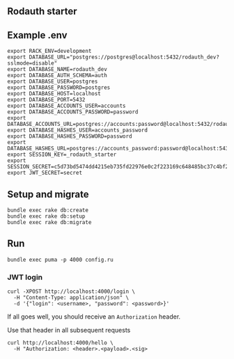 ## Rodauth starter

## Example .env

```
export RACK_ENV=development
export DATABASE_URL="postgres://postgres@localhost:5432/rodauth_dev?sslmode=disable"
export DATABASE_NAME=rodauth_dev
export DATABASE_AUTH_SCHEMA=auth
export DATABASE_USER=postgres
export DATABASE_PASSWORD=postgres
export DATABASE_HOST=localhost
export DATABASE_PORT=5432
export DATABASE_ACCOUNTS_USER=accounts
export DATABASE_ACCOUNTS_PASSWORD=password
export DATABASE_ACCOUNTS_URL=postgres://accounts:password@localhost:5432/rodauth_dev
export DATABASE_HASHES_USER=accounts_password
export DATABASE_HASHES_PASSWORD=password
export DATABASE_HASHES_URL=postgres://accounts_password:password@localhost:5432/rodauth_dev
export SESSION_KEY=_rodauth_starter
export SESSION_SECRET=c5d73bd5474dd4215eb735fd22976e0c2f223169c648485bc37c4bf2dd18
export JWT_SECRET=secret
```

## Setup and migrate

```
bundle exec rake db:create
bundle exec rake db:setup
bundle exec rake db:migrate
```

## Run

```
bundle exec puma -p 4000 config.ru
```

### JWT login

```
curl -XPOST http://localhost:4000/login \
  -H "Content-Type: application/json" \
  -d '{"login": <username>, "password": <password>}'
```

If all goes well, you should receive an `Authorization` header. 

Use that header in all subsequent requests

```
curl http://localhost:4000/hello \
  -H "Authorization: <header>.<payload>.<sig>
```
